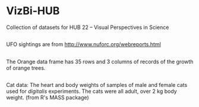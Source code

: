 # VizBi-HUB
Collection of datasets for HUB 22 – Visual Perspectives in Science

##
UFO sightings are from http://www.nuforc.org/webreports.html

##
The Orange data frame has 35 rows and 3 columns of records of the growth of orange trees.

##
Cat data: The heart and body weights of samples of male and female cats used for _digitalis_ experiments.  The cats were all adult, over 2 kg body weight. (from R's MASS package)

